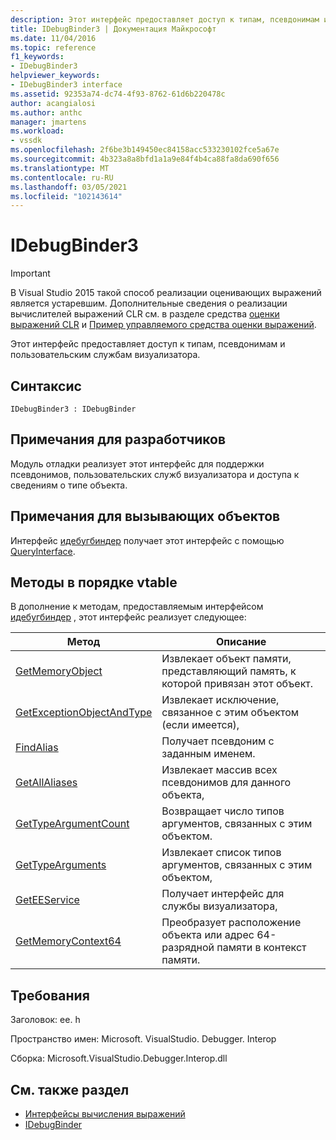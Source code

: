 ```yaml
---
description: Этот интерфейс предоставляет доступ к типам, псевдонимам и пользовательским службам визуализатора.
title: IDebugBinder3 | Документация Майкрософт
ms.date: 11/04/2016
ms.topic: reference
f1_keywords:
- IDebugBinder3
helpviewer_keywords:
- IDebugBinder3 interface
ms.assetid: 92353a74-dc74-4f93-8762-61d6b220478c
author: acangialosi
ms.author: anthc
manager: jmartens
ms.workload:
- vssdk
ms.openlocfilehash: 2f6be3b149450ec84158acc533230102fce5a67e
ms.sourcegitcommit: 4b323a8a8bfd1a1a9e84f4b4ca88fa8da690f656
ms.translationtype: MT
ms.contentlocale: ru-RU
ms.lasthandoff: 03/05/2021
ms.locfileid: "102143614"
---
```

# <a name="idebugbinder3"></a>IDebugBinder3
> [!IMPORTANT]
> В Visual Studio 2015 такой способ реализации оценивающих выражений является устаревшим. Дополнительные сведения о реализации вычислителей выражений CLR см. в разделе средства [оценки выражений CLR](https://github.com/Microsoft/ConcordExtensibilitySamples/wiki/CLR-Expression-Evaluators) и [Пример управляемого средства оценки выражений](https://github.com/Microsoft/ConcordExtensibilitySamples/wiki/Managed-Expression-Evaluator-Sample).

 Этот интерфейс предоставляет доступ к типам, псевдонимам и пользовательским службам визуализатора.

## <a name="syntax"></a>Синтаксис

```
IDebugBinder3 : IDebugBinder
```

## <a name="notes-for-implementers"></a>Примечания для разработчиков
 Модуль отладки реализует этот интерфейс для поддержки псевдонимов, пользовательских служб визуализатора и доступа к сведениям о типе объекта.

## <a name="notes-for-callers"></a>Примечания для вызывающих объектов
 Интерфейс [идебугбиндер](../../../extensibility/debugger/reference/idebugbinder.md) получает этот интерфейс с помощью [QueryInterface](/cpp/atl/queryinterface).

## <a name="methods-in-vtable-order"></a>Методы в порядке vtable
 В дополнение к методам, предоставляемым интерфейсом [идебугбиндер](../../../extensibility/debugger/reference/idebugbinder.md) , этот интерфейс реализует следующее:

|Метод|Описание|
|------------|-----------------|
|[GetMemoryObject](../../../extensibility/debugger/reference/idebugbinder3-getmemoryobject.md)|Извлекает объект памяти, представляющий память, к которой привязан этот объект.|
|[GetExceptionObjectAndType](../../../extensibility/debugger/reference/idebugbinder3-getexceptionobjectandtype.md)|Извлекает исключение, связанное с этим объектом (если имеется),|
|[FindAlias](../../../extensibility/debugger/reference/idebugbinder3-findalias.md)|Получает псевдоним с заданным именем.|
|[GetAllAliases](../../../extensibility/debugger/reference/idebugbinder3-getallaliases.md)|Извлекает массив всех псевдонимов для данного объекта,|
|[GetTypeArgumentCount](../../../extensibility/debugger/reference/idebugbinder3-gettypeargumentcount.md)|Возвращает число типов аргументов, связанных с этим объектом.|
|[GetTypeArguments](../../../extensibility/debugger/reference/idebugbinder3-gettypearguments.md)|Извлекает список типов аргументов, связанных с этим объектом,|
|[GetEEService](../../../extensibility/debugger/reference/idebugbinder3-geteeservice.md)|Получает интерфейс для службы визуализатора,|
|[GetMemoryContext64](../../../extensibility/debugger/reference/idebugbinder3-getmemorycontext64.md)|Преобразует расположение объекта или адрес 64-разрядной памяти в контекст памяти.|

## <a name="requirements"></a>Требования
 Заголовок: ee. h

 Пространство имен: Microsoft. VisualStudio. Debugger. Interop

 Сборка: Microsoft.VisualStudio.Debugger.Interop.dll

## <a name="see-also"></a>См. также раздел
- [Интерфейсы вычисления выражений](../../../extensibility/debugger/reference/expression-evaluation-interfaces.md)
- [IDebugBinder](../../../extensibility/debugger/reference/idebugbinder.md)
